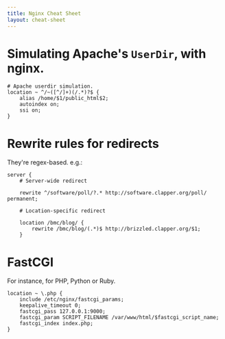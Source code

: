 ```yaml
---
title: Nginx Cheat Sheet
layout: cheat-sheet
---
```


# Simulating Apache's `UserDir`, with nginx.

    # Apache userdir simulation.
    location ~ ^/~([^/]+)(/.*)?$ {
        alias /home/$1/public_html$2;
        autoindex on;
        ssi on;
    }

# Rewrite rules for redirects

They're regex-based. e.g.:

    server {
        # Server-wide redirect

        rewrite ^/software/poll/?.* http://software.clapper.org/poll/ permanent;
        
        # Location-specific redirect
        
        location /bmc/blog/ {
            rewrite /bmc/blog/(.*)$ http://brizzled.clapper.org/$1;
        }

# FastCGI

For instance, for PHP, Python or Ruby.

    location ~ \.php {
        include /etc/nginx/fastcgi_params;
        keepalive_timeout 0;
        fastcgi_pass 127.0.0.1:9000;
        fastcgi_param SCRIPT_FILENAME /var/www/html/$fastcgi_script_name;
        fastcgi_index index.php;
    }
